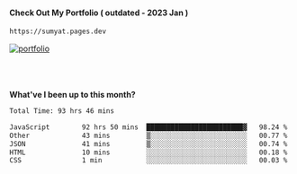 #### Check Out My Portfolio ( outdated - 2023 Jan ) 
````bash
https://sumyat.pages.dev
````

<a href='https://sumyat.pages.dev/'>
    <img src='https://github.com/sumyat-aung/sumyat-aung/assets/108873224/c9b4f2be-c585-4dd3-84e1-692c3854a6d8' alt='portfolio' align='center' />
</a>


<br />
<br />


<br />
<br />

**What've I been up to this month?**

<!--START_SECTION:waka-->

```txt
Total Time: 93 hrs 46 mins

JavaScript        92 hrs 50 mins  ████████████████████████▓   98.24 %
Other             43 mins         ▒░░░░░░░░░░░░░░░░░░░░░░░░   00.77 %
JSON              41 mins         ▒░░░░░░░░░░░░░░░░░░░░░░░░   00.74 %
HTML              10 mins         ░░░░░░░░░░░░░░░░░░░░░░░░░   00.18 %
CSS               1 min           ░░░░░░░░░░░░░░░░░░░░░░░░░   00.03 %
```

<!--END_SECTION:waka-->




